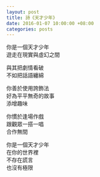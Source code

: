 ```yaml
---
layout: post
title: 詩《天才少年》
date: 2016-01-07 10:00:00 +08:00
categories: posts
---
```


你是一個天才少年  
遊走在現實與虛幻之間  

與其把劇情看破  
不如把話語纏綿  

你善於使用誇飾法  
好為平平無奇的故事  
添增趣味  

你慣於逢場作戲  
跟觀眾一搭一唱  
合作無間  

你是一個天才少年  
在你的世界裡  
不存在謊言  
也沒有極限  
